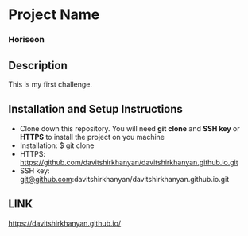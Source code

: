 # Project Name
### Horiseon

## Description

This is my first challenge. 

## Installation and Setup Instructions

* Clone down this repository. You will need **git clone** and **SSH key** or **HTTPS** to install the project on you machine
* Installation: $ git clone 
* HTTPS: https://github.com/davitshirkhanyan/davitshirkhanyan.github.io.git
* SSH key: git@github.com:davitshirkhanyan/davitshirkhanyan.github.io.git

## LINK

https://davitshirkhanyan.github.io/
